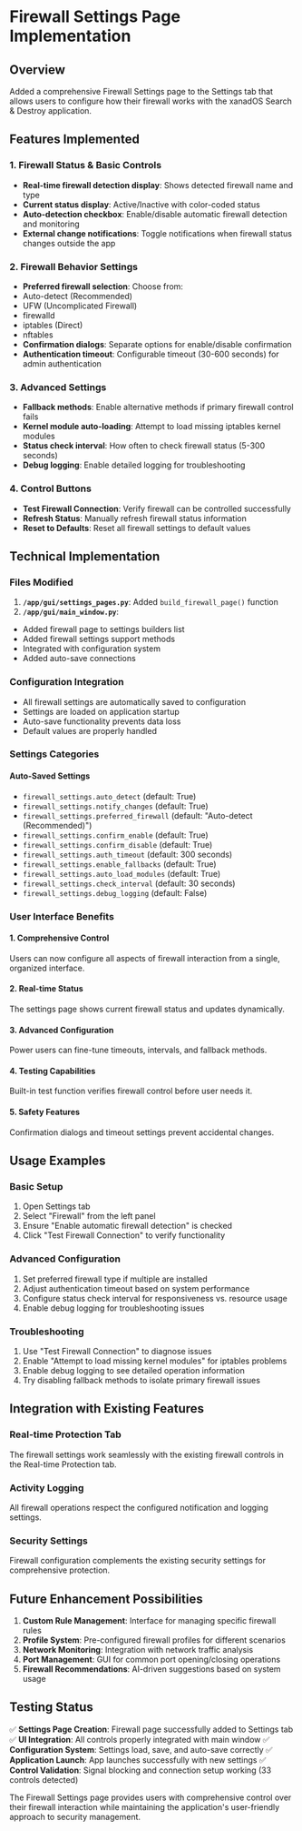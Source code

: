 # Firewall Settings Page Implementation

## Overview

Added a comprehensive Firewall Settings page to the Settings tab that allows users to configure how their firewall works with the xanadOS Search & Destroy application.

## Features Implemented

### 1. Firewall Status & Basic Controls

- **Real-time firewall detection display**: Shows detected firewall name and type
- **Current status display**: Active/Inactive with color-coded status
- **Auto-detection checkbox**: Enable/disable automatic firewall detection and monitoring
- **External change notifications**: Toggle notifications when firewall status changes outside the app

### 2. Firewall Behavior Settings

- **Preferred firewall selection**: Choose from:
- Auto-detect (Recommended)
- UFW (Uncomplicated Firewall)
- firewalld
- iptables (Direct)
- nftables
- **Confirmation dialogs**: Separate options for enable/disable confirmation
- **Authentication timeout**: Configurable timeout (30-600 seconds) for admin authentication

### 3. Advanced Settings

- **Fallback methods**: Enable alternative methods if primary firewall control fails
- **Kernel module auto-loading**: Attempt to load missing iptables kernel modules
- **Status check interval**: How often to check firewall status (5-300 seconds)
- **Debug logging**: Enable detailed logging for troubleshooting

### 4. Control Buttons

- **Test Firewall Connection**: Verify firewall can be controlled successfully
- **Refresh Status**: Manually refresh firewall status information
- **Reset to Defaults**: Reset all firewall settings to default values

## Technical Implementation

### Files Modified

1. **`/app/gui/settings_pages.py`**: Added `build_firewall_page()` function
2. **`/app/gui/main_window.py`**:
- Added firewall page to settings builders list
- Added firewall settings support methods
- Integrated with configuration system
- Added auto-save connections

### Configuration Integration

- All firewall settings are automatically saved to configuration
- Settings are loaded on application startup
- Auto-save functionality prevents data loss
- Default values are properly handled

### Settings Categories

#### Auto-Saved Settings

- `firewall_settings.auto_detect` (default: True)
- `firewall_settings.notify_changes` (default: True)
- `firewall_settings.preferred_firewall` (default: "Auto-detect (Recommended)")
- `firewall_settings.confirm_enable` (default: True)
- `firewall_settings.confirm_disable` (default: True)
- `firewall_settings.auth_timeout` (default: 300 seconds)
- `firewall_settings.enable_fallbacks` (default: True)
- `firewall_settings.auto_load_modules` (default: True)
- `firewall_settings.check_interval` (default: 30 seconds)
- `firewall_settings.debug_logging` (default: False)

### User Interface Benefits

#### 1. **Comprehensive Control**

Users can now configure all aspects of firewall interaction from a single, organized interface.

#### 2. **Real-time Status**

The settings page shows current firewall status and updates dynamically.

#### 3. **Advanced Configuration**

Power users can fine-tune timeouts, intervals, and fallback methods.

#### 4. **Testing Capabilities**

Built-in test function verifies firewall control before user needs it.

#### 5. **Safety Features**

Confirmation dialogs and timeout settings prevent accidental changes.

## Usage Examples

### Basic Setup

1. Open Settings tab
2. Select "Firewall" from the left panel
3. Ensure "Enable automatic firewall detection" is checked
4. Click "Test Firewall Connection" to verify functionality

### Advanced Configuration

1. Set preferred firewall type if multiple are installed
2. Adjust authentication timeout based on system performance
3. Configure status check interval for responsiveness vs. resource usage
4. Enable debug logging for troubleshooting issues

### Troubleshooting

1. Use "Test Firewall Connection" to diagnose issues
2. Enable "Attempt to load missing kernel modules" for iptables problems
3. Enable debug logging to see detailed operation information
4. Try disabling fallback methods to isolate primary firewall issues

## Integration with Existing Features

### Real-time Protection Tab

The firewall settings work seamlessly with the existing firewall controls in the Real-time Protection tab.

### Activity Logging

All firewall operations respect the configured notification and logging settings.

### Security Settings

Firewall configuration complements the existing security settings for comprehensive protection.

## Future Enhancement Possibilities

1. **Custom Rule Management**: Interface for managing specific firewall rules
2. **Profile System**: Pre-configured firewall profiles for different scenarios
3. **Network Monitoring**: Integration with network traffic analysis
4. **Port Management**: GUI for common port opening/closing operations
5. **Firewall Recommendations**: AI-driven suggestions based on system usage

## Testing Status

✅ **Settings Page Creation**: Firewall page successfully added to Settings tab
✅ **UI Integration**: All controls properly integrated with main window
✅ **Configuration System**: Settings load, save, and auto-save correctly
✅ **Application Launch**: App launches successfully with new settings
✅ **Control Validation**: Signal blocking and connection setup working (33 controls detected)

The Firewall Settings page provides users with comprehensive control over their firewall interaction while maintaining the application's user-friendly approach to security management.

